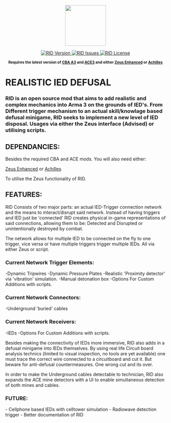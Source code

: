 <p align="center">
    <img src="https://github.com/Walthzer/RID/blob/master/extras/assets/logo/white/RID_LOGO.png" width="128">
</p>
<p align="center">
    <a href="https://github.com/Walthzer/RID/releases/latest">
        <img  alt="RID Version" src="https://img.shields.io/badge/Version-0.2.0-blue.svg?style=flat-square">
    </a>
    <a href="https://github.com/Walthzer/RID/issues">
        <img alt="RID Issues" src="https://img.shields.io/github/issues/Walthzer/RID?style=flat-square">
    </a>
    <a href="https://github.com/acemod/ACE3/blob/master/LICENSE">
        <img  alt="RID License" src="https://img.shields.io/badge/License-GPLv3-red.svg?style=flat-square">
    </a>
</p>

<p align="center">
    <sup><strong>Requires the latest version of <a href="https://github.com/CBATeam/CBA_A3/releases">CBA A3</a> and <a href="https://github.com/acemod/ACE3/releases">ACE3</a> and either <a href="https://github.com/zen-mod/ZEN/releases">Zeus Enhanced</a> or <a href="https://github.com/ArmaAchilles/Achilles/releases">Achilles</a><br/></strong></sup>
</p>

<h1>REALISTIC IED DEFUSAL</h1>

<h3>RID is an open source mod that aims to add realistic and complex mechanics into Arma 3 on the grounds of IED's. From Different trigger mechanism to an actual skill/knowlage based defusal minigame, RID seeks to implement a new level of IED disposal. Usages via either the Zeus interface (Advised) or utilising scripts.</h3>

<h2>DEPENDANCIES:</h2>
Besides the required CBA and ACE mods. You will also need either:

<a href="https://steamcommunity.com/sharedfiles/filedetails/?id=1779063631">Zeus Enhanced</a>
or
<a href="https://steamcommunity.com/sharedfiles/filedetails/?id=723217262">Achilles</a>

To utilise the Zeus functionality of RID.

<h2>FEATURES:</h2>

RID Consists of two major parts: an actual IED-Trigger connection network and the means to interact/disrupt said network. Instead of having triggers and IED just be 'connected' RID creates physical in-game representations of said connections, allowing them to be: Detected and Disrupted or unintentionally destroyed by combat.

The network allows for multiple IED to be connected on the fly to one trigger, vice versa or have multiple triggers trigger multiple IEDs. All via either Zeus or script.

<h3>Current Network Trigger Elements:</h3>
-Dynamic Tripwires
-Dynamic Pressure Plates
-Realistic 'Proximity detector' via 'vibration' simulation.
-Manual detonation box
-Options For Custom Additions with scripts.

<h3>Current Network Connectors:</h3>
-Underground 'buried' cables

<h3>Current Network Receivers:</h3>
-IEDs
-Options For Custom Additions with scripts.

Besides making the connectivity of IEDs more immersive, RID also adds in a defusal minigame into IEDs themselves.
By using real life Circuit board analysis technics (limited to visual inspection, no tools are yet available) one must trace the correct wire connected to a circuitboard and cut it. But beware for anti-defusal countermeasures. One wrong cut and its over.

In order to make the Underground cables detectable to technician, RID also expands the ACE mine detectors with a UI to enable simultaneous detection of both mines and cables.

<h3>FUTURE:</h3>
- Cellphone based IEDs with celltower simulation
- Radiowave detection trigger
- Better documentation of RID


